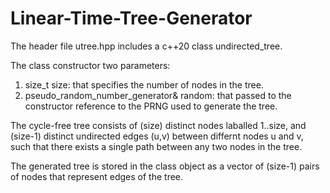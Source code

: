 # Linear-Time-Tree-Generator

The header file utree.hpp includes a c++20 class undirected_tree. 

The class constructor two parameters:

1. size_t size: that specifies the number of nodes in the tree.
2. pseudo_random_number_generator& random: that passed to the constructor reference to the PRNG used to generate the tree. 

The cycle-free tree consists of (size) distinct nodes laballed 1..size, and (size-1) distinct undirected edges (u,v) between differnt nodes u and v, such that there exists a single path between any two nodes in the tree. 

The generated tree is stored in the class object as a vector of (size-1) pairs of nodes that represent edges of the tree. 

